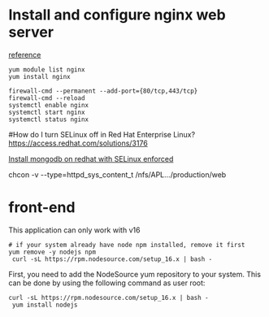 
# Install and configure nginx web server
[reference](https://access.redhat.com/documentation/en-us/red_hat_enterprise_linux/8/html/deploying_different_types_of_servers/setting-up-and-configuring-nginx_deploying-different-types-of-servers#installing-and-preparing-nginx_setting-up-and-configuring-nginx)
```
yum module list nginx  
yum install nginx  

firewall-cmd --permanent --add-port={80/tcp,443/tcp}  
firewall-cmd --reload  
systemctl enable nginx
systemctl start nginx
systemctl status nginx
```
#How do I turn SELinux off in Red Hat Enterprise Linux?  
https://access.redhat.com/solutions/3176  

[Install mongodb on redhat with SELinux enforced](https://technixleo.com/install-mongodb-on-centos-alma-rhel-9/)

chcon -v --type=httpd_sys_content_t /nfs/APL.../production/web  

# front-end
This application can only work with v16 

```
# if your system already have node npm installed, remove it first
yum remove -y nodejs npm
 curl -sL https://rpm.nodesource.com/setup_16.x | bash -

```

First, you need to add the NodeSource yum repository to your system. This can be done by using the following command as user root:
```
curl -sL https://rpm.nodesource.com/setup_16.x | bash -
 yum install nodejs
```
